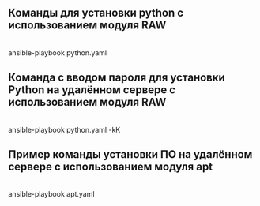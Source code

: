 <h2>Команды для установки python с использованием модуля RAW</h2><br>
ansible-playbook python.yaml <br>
<h2>Команда с вводом пароля для установки Python на удалённом сервере с использованием модуля RAW</h2><br>
ansible-playbook python.yaml -kK
<h2> Пример команды установки ПО на удалённом сервере с использованием модуля apt</h2><br>
ansible-playbook apt.yaml
